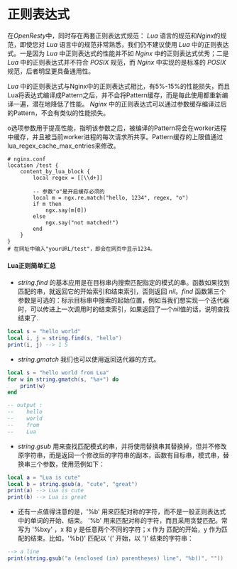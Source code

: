 # 正则表达式

在*OpenResty*中，同时存在两套正则表达式规范： *Lua* 语言的规范和*Nginx*的规范，即使您对 *Lua* 语言中的规范非常熟悉，我们仍不建议使用 *Lua* 中的正则表达式。一是因为 *Lua* 中正则表达式的性能并不如 *Nginx* 中的正则表达式优秀；二是 *Lua* 中的正则表达式并不符合 *POSIX* 规范，而 *Nginx* 中实现的是标准的 *POSIX* 规范，后者明显更具备通用性。

*Lua* 中的正则表达式与Nginx中的正则表达式相比，有5%-15%的性能损失，而且Lua将表达式编译成Pattern之后，并不会将Pattern缓存，而是每此使用都重新编译一遍，潜在地降低了性能。 *Nginx* 中的正则表达式可以通过参数缓存编译过后的Pattern，不会有类似的性能损失。

o选项参数用于提高性能，指明该参数之后，被编译的Pattern将会在worker进程中缓存，并且被当前worker进程的每次请求所共享。Pattern缓存的上限值通过lua_regex_cache_max_entries来修改。

```
# nginx.conf
location /test {
    content_by_lua_block {
        local regex = [[\\d+]]

        -- 参数"o"是开启缓存必须的
        local m = ngx.re.match("hello, 1234", regex, "o")  
        if m then
            ngx.say(m[0])
        else
            ngx.say("not matched!")
        end
    }
}
# 在网址中输入"yourURL/test"，即会在网页中显示1234。
```

#### Lua正则简单汇总

-  *string.find* 的基本应用是在目标串内搜索匹配指定的模式的串。函数如果找到匹配的串，就返回它的开始索引和结束索引，否则返回 *nil*。*find* 函数第三个参数是可选的：标示目标串中搜索的起始位置，例如当我们想实现一个迭代器时，可以传进上一次调用时的结束索引，如果返回了一个*nil*值的话，说明查找结束了.


```lua
local s = "hello world"
local i, j = string.find(s, "hello")
print(i, j) --> 1 5
```

- *string.gmatch* 我们也可以使用返回迭代器的方式。

```lua
local s = "hello world from Lua"
for w in string.gmatch(s, "%a+") do  
    print(w)
end

-- output :
--    hello
--    world
--    from
--    Lua
```

-  *string.gsub* 用来查找匹配模式的串，并将使用替换串其替换掉，但并不修改原字符串，而是返回一个修改后的字符串的副本，函数有目标串，模式串，替换串三个参数，使用范例如下：

```lua
local a = "Lua is cute"
local b = string.gsub(a, "cute", "great")
print(a) --> Lua is cute
print(b) --> Lua is great
```

-  还有一点值得注意的是，'%b' 用来匹配对称的字符，而不是一般正则表达式中的单词的开始、结束。
'%b' 用来匹配对称的字符，而且采用贪婪匹配。常写为 '%bxy' ，x 和 y 是任意两个不同的字符；x 作为
匹配的开始，y 作为匹配的结束。比如，'%b()' 匹配以 '(' 开始，以 ')' 结束的字符串：

```lua
--> a line
print(string.gsub("a (enclosed (in) parentheses) line", "%b()", ""))
```
